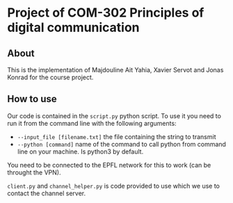 # Project of COM-302 Principles of digital communication

## About

This is the implementation of Majdouline Ait Yahia, Xavier Servot and Jonas Konrad for the course project.

## How to use

Our code is contained in the `script.py` python script. To use it you need to run it from the command line with the following arguments:

- `--input_file [filename.txt]` the file containing the string to transmit
- `--python [command]` name of the command to call python from command line on your machine. Is python3 by default.

You need to be connected to the EPFL network for this to work (can be throught the VPN).

`client.py` and `channel_helper.py` is code provided to use which we use to contact the channel server.

